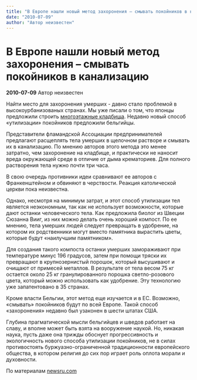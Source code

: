 ```yaml
---
title: "В Европе нашли новый метод захоронения – смывать покойников в канализацию"
date: "2010-07-09"
author: "Автор неизвестен"
---
```


# В Европе нашли новый метод захоронения – смывать покойников в канализацию

**2010-07-09** Автор неизвестен

Найти место для захоронения умерших - давно стало проблемой в высокоурбанизованых странах. Мы уже писали о том, что японцы предложили строить [многоэтажные кладбища](/1520.md). Недавно новый способ «утилизации» покойников предложили бельгийцы.

Представители фламандской Ассоциации предпринимателей предлагают расщеплять тела умерших в щелочном растворе и смывать их в канализацию. По мнению авторов этого метода это менее затратно, чем захоронение на кладбище, и практически не наносит вреда окружающей среде в отличие от дыма крематориев. Для полного растворения тела нужно почти три часа.

В свою очередь противники идеи сравнивают ее авторов с Франкенштейном и обвиняют в черствости. Реакция католической церкви пока неизвестна.

Однако, несмотря на минимум затрат, и этот способ утилизации тел является неэкономным, так как не использует возможности, которые дают останки человеческого тела. Как предложила биолог из Швеции Сюзанна Вииг, из них можно делать очень хороший компост. По ее мнению, тела умерших людей следует превращать в удобрение, на котором их родственники могут вместо памятника вырастить цветы, которые будут «наилучшим памятником».

Для создания такого компоста останки умерших замораживают при температуре минус 196 градусов, затем при помощи тряски их превращают в крупнозернистый порошок, который высушивают и очищают от примесей металлов. В результате от тела весом 75 кг остается около 25 кг гранулированного порошка светло-розового цвета, который можно использовать как удобрение. Эту технологию уже запатентовано в 35 странах.

Кроме власти Бельгии, этот метод еще изучается и в ЕС. Возможно, «смывать» покойников будут по всей Европе. Такой способ «захоронения» недавно был узаконен в шести штатах США.

Глубина прагматической мысли бельгийцев и шведов работает на славу, и вполне может быть взята на вооружение наукой. Но, никакая наука, пусть даже она трижды обоснует прогрессивность и экологичность нового способа утилизации покойников, не в силах противостоять буржуазно-ограниченной традиционности европейского общества, в котором религия до сих пор играет роль оплота морали и духовности.

По материалам [newsru.com](http://newsru.com/)